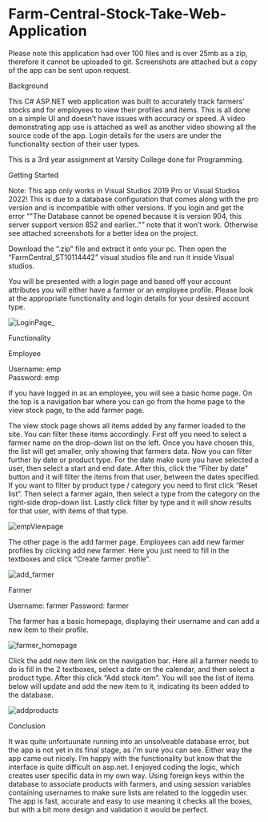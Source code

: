 # Farm-Central-Stock-Take-Web-Application

Please note this application had over 100 files and is over 25mb as a zip, therefore it cannot be uploaded to git. Screenshots are attached but a copy of the app can be sent upon request.

Background

This C# ASP.NET web application was built to accurately track farmers’ stocks and for employees to view their profiles and items. This is all done on a simple UI and doesn’t have issues with accuracy or speed. A video demonstrating app use is attached as well as another video showing all the source code of the app.
Login details for the users are under the functionality section of their user types.

This is a 3rd year assignment at Varsity College done for Programming.

Getting Started

Note: This app only works in Visual Studios 2019 Pro or Visual Studios 2022! This is due to a database configuration that comes along with the pro version and is incompatible with other versions. If you login and get the error “"The Database cannot be opened because it is version 904, this server support version 852 and earlier.."” note that it won’t work.  Otherwise see attached screenshots for a better idea on the project.

Download the “.zip” file and extract it onto your pc. Then open the “FarmCentral_ST10114442” visual studios file and run it inside Visual studios.

You will be presented with a login page and based off your account attributes you will either have a farmer or an employee profile. Please look at the appropriate functionality and login details for your desired account type.

![LoginPage_](https://user-images.githubusercontent.com/101861214/178948707-04f04db7-02d7-4e77-9ead-924770f41834.png)


Functionality 

Employee 

Username: emp	
Password: emp

If you have logged in as an employee, you will see a basic home page. On the top is a navigation bar where you can go from the home page to the view stock page, to the add farmer page.

The view stock page shows all items added by any farmer loaded to the site. You can filter these items accordingly. First off you need to select a farmer name on the drop-down list on the left. Once you have chosen this, the list will get smaller, only showing that farmers data. Now you can filter further by date or product type. For the date make sure you have selected a user, then select a start and end date. After this, click the “Filter by date” button and it will filter the items from that user, between the dates specified. If you want to filter by product type / category you need to first click “Reset list”. Then select a farmer again, then select a type from the category on the right-side drop-down list. Lastly click filter by type and it will show results for that user, with items of that type.


![empViewpage](https://user-images.githubusercontent.com/101861214/178948803-0fa07fea-ef75-4c71-8e34-78038cb94246.png)

The other page is the add farmer page. Employees can add new farmer profiles by clicking add new farmer. Here you just need to fill in the textboxes and click “Create farmer profile”.


![add_farmer](https://user-images.githubusercontent.com/101861214/178948870-3ffae01c-72f7-4d8c-a910-5e24d7fb12a9.png)


Farmer

Username: farmer
Password: farmer

The farmer has a basic homepage, displaying their username and can add a new item to their profile.


![farmer_homepage](https://user-images.githubusercontent.com/101861214/178948940-9afd35c9-7d55-41e8-a9a4-cd925480a9dd.png)


Click the add new item link on the navigation bar. Here all a farmer needs to do is fill in the 2 textboxes, select a date on the calendar, and then select a product type. After this click “Add stock item”. You will see the list of items below will update and add the new item to it, indicating its been added to the database.


![addproducts](https://user-images.githubusercontent.com/101861214/178948999-03453b10-e885-400e-a6a4-76e9d4951e90.png)

Conclusion

It was quite unfortuunate running into an unsolveable database error, but the app is not yet in its final stage, as i'm sure you can see. Either way the app came out nicely. I’m happy with the functionality but know that the interface is quite difficult on asp.net. I enjoyed coding the logic, which creates user specific data in my own way. Using foreign keys within the database to associate products with farmers, and using session variables containing usernames to make sure lists are related to the loggedin user. The app is fast, accurate and easy to use meaning it checks all the boxes, but with a bit more design and validation it would be perfect.
